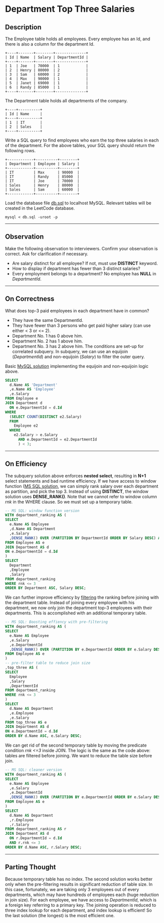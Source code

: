 # Department Top Three Salaries

## Description
The Employee table holds all employees. Every employee has an Id, and there is also a column for the department Id.
```
+----+-------+--------+--------------+
| Id | Name  | Salary | DepartmentId |
+----+-------+--------+--------------+
| 1  | Joe   | 70000  | 1            |
| 2  | Henry | 80000  | 2            |
| 3  | Sam   | 60000  | 2            |
| 4  | Max   | 90000  | 1            |
| 5  | Janet | 69000  | 1            |
| 6  | Randy | 85000  | 1            |
+----+-------+--------+--------------+
```
The Department table holds all departments of the company.
```
+----+----------+
| Id | Name     |
+----+----------+
| 1  | IT       |
| 2  | Sales    |
+----+----------+
```
Write a SQL query to find employees who earn the top three salaries in each of the department. For the above tables, your SQL query should return the following rows.
```
+------------+----------+--------+
| Department | Employee | Salary |
+------------+----------+--------+
| IT         | Max      | 90000  |
| IT         | Randy    | 85000  |
| IT         | Joe      | 70000  |
| Sales      | Henry    | 80000  |
| Sales      | Sam      | 60000  |
+------------+----------+--------+
```

Load the database file [db.sql](db.sql) to localhost MySQL. Relevant tables will be created in the LeetCode database. 
```
mysql < db.sql -uroot -p
```

---
## Observation
Make the following observation to interviewers. Confirm your observation is correct. Ask for clarification if necessary.
* Are salary distinct for all employee? If not, must use __DISTINCT__ keyword.
* How to display if department has fewer than 3 distinct salaries? 
* Every employment belongs to a department? No employee has __NULL__ in *DepartmentId*.

---
## On Correctness
What does top-3 paid employees in each department have in common?
* They have the same DepartmentId.
* They have fewer than 3 persons who get paid higher salary (can use either < 3 or <= 2).
* Department No. 1 has 0 above him.
* Department No. 2 has 1 above him.
* Department No. 3 has 2 above him.
The conditions are set-up for correlated subquery. In subquery, we can use an equijoin (*DepartmentId*) and non-equijoin (*Salary*) to filter the outer query.

Basic [MySQL solution](mysql_correlated_subquery.sql) implementing the equijoin and non-equijoin logic above.
```sql
SELECT
  d.Name AS 'Department'
  ,e.Name AS 'Employee'
  ,e.Salary
FROM Employee e
JOIN Department d
  ON e.DepartmentId = d.Id
WHERE
  (SELECT COUNT(DISTINCT e2.Salary)
  FROM
    Employee e2
  WHERE
    e2.Salary > e.Salary
      AND e.DepartmentId = e2.DepartmentId
      ) < 3;
```

---
## On Efficiency
The subquery solution above enforces __nested select__, resulting in __N+1__ select statements and bad runtime efficiency. If we have access to window function ([MS SQL solution](mssql_window.sql), we can simply rank salary over each department as partition, and pick the top 3. Instead of using __DISTINCT__, the window solution uses __DENSE_RANK()__. Note that we cannot refer to window column *rnk* in the WHERE clause. So we must set up a temporary table.

```sql
-- MS SQL: window function version
WITH department_ranking AS (
SELECT
  e.Name AS Employee
  ,d.Name AS Department
  ,e.Salary
  ,DENSE_RANK() OVER (PARTITION BY DepartmentId ORDER BY Salary DESC) AS rnk
FROM Employee AS e
JOIN Department AS d
ON e.DepartmentId = d.Id
)
SELECT
  Department
  ,Employee
  ,Salary
FROM department_ranking
WHERE rnk <= 3
ORDER BY Department ASC, Salary DESC;
```

We can further improve efficiency by [filtering](mssql_pre_filter.sql) the ranking before joining with the department table. Instead of joining every employee with his department, we now only join the department top-3 employees with their departments. This is accomplished with an additional temporary table.

```sql
-- MS SQL: Boosting effiency with pre-filtering
WITH department_ranking AS (
SELECT
  e.Name AS Employee
  ,e.Salary
  ,e.DepartmentId
  ,DENSE_RANK() OVER (PARTITION BY e.DepartmentId ORDER BY e.Salary DESC) AS rnk
FROM Employee AS e
)
-- pre-filter table to reduce join size
,top_three AS (
SELECT
  Employee
  ,Salary
  ,DepartmentId
FROM department_ranking 
WHERE rnk <= 3
)
SELECT
  d.Name AS Department
  ,e.Employee
  ,e.Salary
FROM top_three AS e
JOIN Department AS d
ON e.DepartmentId = d.Id
ORDER BY d.Name ASC, e.Salary DESC;
```

We can get rid of the second temporary table by moving the predicate condition *rnk <=3* inside JOIN. The logic is the same as the code above: tables are filtered before joining. We want to reduce the table size before join. 

```sql
-- MS SQL: cleaner version
WITH department_ranking AS (
SELECT
  e.Name AS Employee
  ,e.Salary
  ,e.DepartmentId
  ,DENSE_RANK() OVER (PARTITION BY e.DepartmentId ORDER BY e.Salary DESC) AS rnk
FROM Employee AS e
)
SELECT
  d.Name AS Department
  ,r.Employee
  ,r.Salary
FROM department_ranking AS r
JOIN Department AS d
  ON r.DepartmentId = d.Id
  AND r.rnk <= 3
ORDER BY d.Name ASC, r.Salary DESC;
```

---
## Parting Thought
Because temporary table has no index. The second solution works better only when the pre-filtering results in significant reduction of table size. In this case, fortunately, we are taking only 3 employees out of every departments, which may have hundreds of employees each (huge reduction in join size). For each employee, we have access to *DepartmentId*, which is a foreign key referring to a primary key. The joining operation is reduced to three index lookup for each department, and index lookup is efficient! So the last solution (the longest) is the most efficient one.
